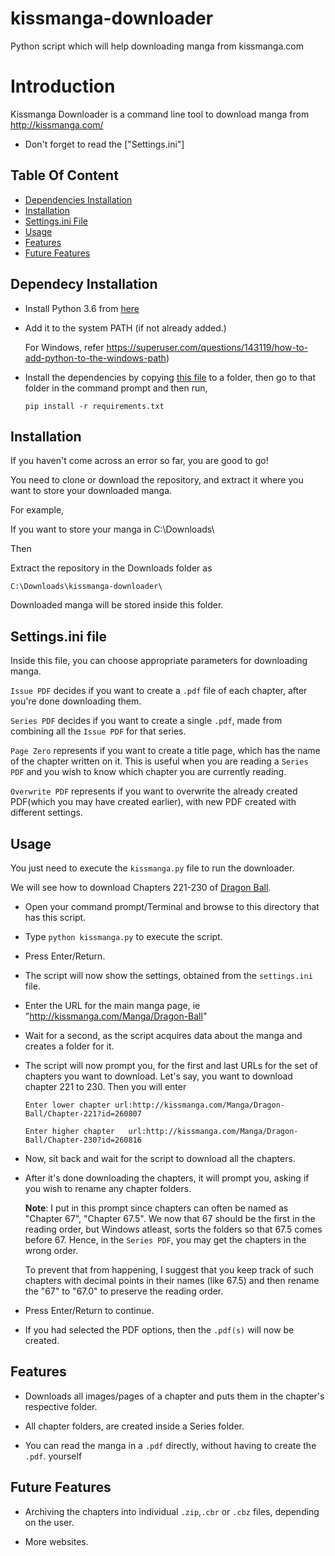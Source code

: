 # kissmanga-downloader
Python script which will help downloading manga from kissmanga.com

# Introduction
Kissmanga Downloader is a command line tool to download manga from http://kissmanga.com/

  - Don't forget to read the ["Settings.ini"]  



## Table Of Content
* [Dependencies Installation](https://github.com/Astrames/kissmanga-downloader#dependencies-installation)
* [Installation](https://github.com/Astrames/kissmanga-downloader#installation)
* [Settings.ini File](https://github.com/Astrames/kissmanga-downloader#settingsini-file)
* [Usage](https://github.com/Xonshiz/ReadComicOnline-Downloader#usage)
* [Features](https://github.com/Astrames/kissmanga-downloader#features)
* [Future Features](https://github.com/Astrames/kissmanga-downloader#future-features)


## Dependecy Installation

* Install Python 3.6 from [here](https://www.python.org/downloads/release/python-363/)

* Add it to the system PATH (if not already added.)
	
    For Windows, refer https://superuser.com/questions/143119/how-to-add-python-to-the-windows-path)

* Install the dependencies by copying [this file](requirements.txt) to a folder, then go to that folder in the command prompt and then run,

	`pip install -r requirements.txt`


## Installation

If you haven't come across an error so far, you are good to go!

You need to clone or download the repository, and extract it where you want to store your downloaded manga.

For example,

If you want to store your manga in C:\Downloads\

Then

Extract the repository in the Downloads folder as

	C:\Downloads\kissmanga-downloader\
    
Downloaded manga will be stored inside this folder.

## Settings.ini file

Inside this file, you can choose appropriate parameters for downloading manga.

`Issue PDF` decides if you want to create a `.pdf` file of each chapter, after you're done downloading them.

`Series PDF` decides if you want to create a single `.pdf`, made from combining all the `Issue PDF` for that series.

`Page Zero` represents if you want to create a title page, which has the name of the chapter written on it. This is useful when you are reading a `Series PDF` and you wish to know which chapter you are currently reading.

`Overwrite PDF` represents if you want to overwrite the already created PDF(which you may have created earlier), with new PDF created with different settings.


## Usage

You just need to execute the `kissmanga.py` file to run the downloader.

We will see how to download Chapters 221-230 of [Dragon Ball](http://kissmanga.com/Manga/Dragon-Ball).

* Open your command prompt/Terminal and browse to this directory that has this script.

* Type `python kissmanga.py` to execute the script.

* Press Enter/Return.

* The script will now show the settings, obtained from the `settings.ini` file.

* Enter the URL for the main manga page, ie "http://kissmanga.com/Manga/Dragon-Ball"

* Wait for a second, as the script acquires data about the manga and creates a folder for it.

* The script will now prompt you, for the first and last URLs for the set of chapters you want to download.
	Let's say, you want to download chapter 221 to 230. Then you will enter

	`Enter lower chapter url:http://kissmanga.com/Manga/Dragon-Ball/Chapter-221?id=260807`
	
    `Enter higher chapter 	url:http://kissmanga.com/Manga/Dragon-Ball/Chapter-230?id=260816`

  
* Now, sit back and wait for the script to download all the chapters.

* After it's done downloading the chapters, it will prompt you, asking if you wish to rename any chapter folders.
	
    **Note**: I put in this prompt since chapters can often be named as "Chapter 67", "Chapter 67.5". We now that 67 should be the first in the reading order, but Windows atleast, sorts the folders so that 67.5 comes before 67. Hence, in the `Series PDF`, you may get the chapters in the wrong order. 
    
    To prevent that from happening, I suggest that you keep track of such chapters with decimal points in their names (like 67.5) and then rename the "67" to "67.0" to preserve the reading order.
    	
* Press Enter/Return to continue.        

* If you had selected the PDF options, then the `.pdf(s)` will now be created.


## Features

* Downloads all images/pages of a chapter and puts them in the chapter's respective folder.

* All chapter folders, are created inside a Series folder.

* You can read the manga in a `.pdf` directly, without having to create the `.pdf`. yourself


## Future Features

* Archiving the chapters into individual `.zip`,`.cbr` or `.cbz` files, depending on the user.

* More websites.


